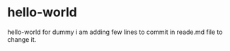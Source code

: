 # hello-world
hello-world for dummy
 i am adding few lines to commit in reade.md file to change it.

